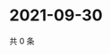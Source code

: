 # 2021-09-30

共 0 条

<!-- BEGIN WEIBO -->
<!-- 最后更新时间 Thu Sep 30 2021 19:09:06 GMT+0800 (China Standard Time) -->

<!-- END WEIBO -->

